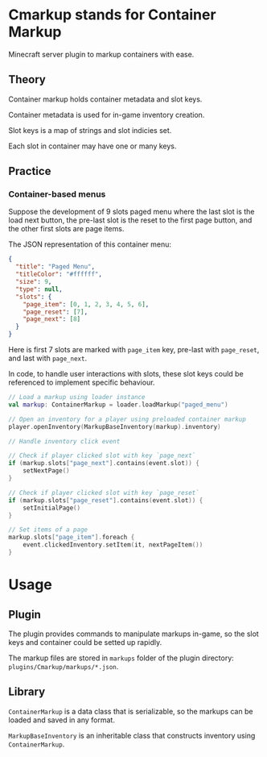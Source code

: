 # Cmarkup stands for Container Markup
Minecraft server plugin to markup containers with ease.

## Theory
Container markup holds container metadata and slot keys.

Container metadata is used for in-game inventory creation.

Slot keys is a map of strings and slot indicies set.

Each slot in container may have one or many keys.

## Practice

### Container-based menus

Suppose the development of 9 slots paged menu where the last slot is the load next button,
the pre-last slot is the reset to the first page button, and the other first slots are page items.

The JSON representation of this container menu:

```json
{
  "title": "Paged Menu",
  "titleColor": "#ffffff",
  "size": 9,
  "type": null,
  "slots": {
    "page_item": [0, 1, 2, 3, 4, 5, 6],
    "page_reset": [7],
    "page_next": [8]
  }
}
```

Here is first 7 slots are marked with `page_item` key, pre-last with `page_reset`, and last with `page_next`.

In code, to handle user interactions with slots, these slot keys could be referenced to implement specific behaviour.

```kotlin
// Load a markup using loader instance
val markup: ContainerMarkup = loader.loadMarkup("paged_menu")

// Open an inventory for a player using preloaded container markup
player.openInventory(MarkupBaseInventory(markup).inventory)

// Handle inventory click event

// Check if player clicked slot with key `page_next`
if (markup.slots["page_next"].contains(event.slot)) {
    setNextPage()
}

// Check if player clicked slot with key `page_reset`
if (markup.slots["page_reset"].contains(event.slot)) {
    setInitialPage()    
}

// Set items of a page
markup.slots["page_item"].foreach {
    event.clickedInventory.setItem(it, nextPageItem())
}
```

# Usage

## Plugin

The plugin provides commands to manipulate markups in-game, so the slot keys and container could be setted up rapidly.

The markup files are stored in `markups` folder of the plugin directory: `plugins/Cmarkup/markups/*.json`.

## Library

`ContainerMarkup` is a data class that is serializable, so the markups can be loaded and saved in any format.

`MarkupBaseInventory` is an inheritable class that constructs inventory using `ContainerMarkup`.
